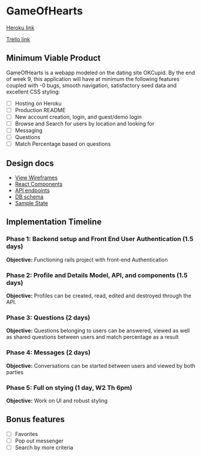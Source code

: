 # GameOfHearts

[Heroku link][heroku] 

[Trello link][trello]

[heroku]: https://game-of-hearts.herokuapp.com
[trello]: https://trello.com/b/occseZaz/game-of-hearts

## Minimum Viable Product
GameOfHearts is a webapp modeled on the dating site OKCupid.
By the end of week 9, this application will have at minimum the following features coupled with -0 bugs, smooth navigation, satisfactory seed data and excellent CSS styling:

- [ ] Hosting on Heroku
- [ ] Production README
- [ ] New account creation, login, and guest/demo login
- [ ] Browse and Search for users by location and looking for
- [ ] Messaging
- [ ] Questions
- [ ] Match Percentage based on questions

## Design docs
* [View Wireframes][wireframes]
* [React Components][components]
* [API endpoints][api-endpoints]
* [DB schema][schema]
* [Sample State][sample-state]

 [wireframes]: wireframes
 [components]: component-hierarchy.md
 [sample-state]: sample-state.md
 [api-endpoints]: api-endpoints.md
 [schema]: schema.md

## Implementation Timeline


### Phase 1: Backend setup and Front End User Authentication (1.5 days)

**Objective:** Functioning rails project with front-end Authentication

### Phase 2: Profile and Details Model, API, and components (1.5 days)

**Objective:** Profiles can be created, read, edited and destroyed through
the API.

### Phase 3: Questions (2 days)

**Objective:** Questions belonging to users can be answered, viewed as well as shared
questions between users and match percentage as a result

### Phase 4: Messages (2 days)

**Objective:** Conversations can be started between users and viewed by both parties

### Phase 5: Full on stying (1 day, W2 Th 6pm)

**Objective:** Work on UI and robust styling

## Bonus features
- [ ] Favorites
- [ ] Pop out messenger
- [ ] Search by more criteria
